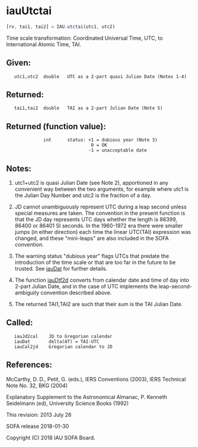 # iauUtctai

```js
[rv, tai1, tai2] = IAU.utctai(utc1, utc2)
```

Time scale transformation:  Coordinated Universal Time, UTC, to
International Atomic Time, TAI.

## Given:
```
   utc1,utc2  double   UTC as a 2-part quasi Julian Date (Notes 1-4)
```

## Returned:
```
   tai1,tai2  double   TAI as a 2-part Julian Date (Note 5)
```

## Returned (function value):
```
              int      status: +1 = dubious year (Note 3)
                                0 = OK
                               -1 = unacceptable date
```

## Notes:

1) utc1+utc2 is quasi Julian Date (see Note 2), apportioned in any
   convenient way between the two arguments, for example where utc1
   is the Julian Day Number and utc2 is the fraction of a day.

2) JD cannot unambiguously represent UTC during a leap second unless
   special measures are taken.  The convention in the present
   function is that the JD day represents UTC days whether the
   length is 86399, 86400 or 86401 SI seconds.  In the 1960-1972 era
   there were smaller jumps (in either direction) each time the
   linear UTC(TAI) expression was changed, and these "mini-leaps"
   are also included in the SOFA convention.

3) The warning status "dubious year" flags UTCs that predate the
   introduction of the time scale or that are too far in the future
   to be trusted.  See [iauDat][1] for further details.

4) The function [iauDtf2d][2] converts from calendar date and time of day
   into 2-part Julian Date, and in the case of UTC implements the
   leap-second-ambiguity convention described above.

5) The returned TAI1,TAI2 are such that their sum is the TAI Julian
   Date.

## Called:
```
   iauJd2cal    JD to Gregorian calendar
   iauDat       delta(AT) = TAI-UTC
   iauCal2jd    Gregorian calendar to JD
```

## References:

   McCarthy, D. D., Petit, G. (eds.), IERS Conventions (2003),
   IERS Technical Note No. 32, BKG (2004)

   Explanatory Supplement to the Astronomical Almanac,
   P. Kenneth Seidelmann (ed), University Science Books (1992)

This revision:  2013 July 26

SOFA release 2018-01-30

Copyright (C) 2018 IAU SOFA Board.

[1]: iau.dat.md
[2]: iau.dtf2d.md
